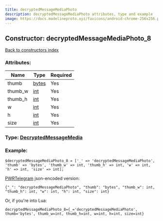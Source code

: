 ```yaml
---
title: decryptedMessageMediaPhoto
description: decryptedMessageMediaPhoto attributes, type and example
image: https://docs.madelineproto.xyz/favicons/android-chrome-256x256.png
---
```

## Constructor: decryptedMessageMediaPhoto\_8  
[Back to constructors index](index.md)



### Attributes:

| Name     |    Type       | Required |
|----------|---------------|----------|
|thumb|[bytes](../types/bytes.md) | Yes|
|thumb\_w|[int](../types/int.md) | Yes|
|thumb\_h|[int](../types/int.md) | Yes|
|w|[int](../types/int.md) | Yes|
|h|[int](../types/int.md) | Yes|
|size|[int](../types/int.md) | Yes|



### Type: [DecryptedMessageMedia](../types/DecryptedMessageMedia.md)


### Example:

```
$decryptedMessageMediaPhoto_8 = ['_' => 'decryptedMessageMediaPhoto', 'thumb' => 'bytes', 'thumb_w' => int, 'thumb_h' => int, 'w' => int, 'h' => int, 'size' => int];
```  

[PWRTelegram](https://pwrtelegram.xyz) json-encoded version:

```
{"_": "decryptedMessageMediaPhoto", "thumb": "bytes", "thumb_w": int, "thumb_h": int, "w": int, "h": int, "size": int}
```


Or, if you're into Lua:  


```
decryptedMessageMediaPhoto_8={_='decryptedMessageMediaPhoto', thumb='bytes', thumb_w=int, thumb_h=int, w=int, h=int, size=int}

```


